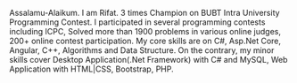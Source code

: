 
Assalamu-Alaikum. I am Rifat. 3 times Champion on BUBT Intra University Programming Contest. I participated in several programming contests including ICPC, Solved more than 1900 problems in various online judges, 200+ online contest participation. My core skills are on C#, Asp.Net Core, Angular, C++, Algorithms and Data Structure. On the contrary, my minor skills cover Desktop Application(.Net Framework) with C# and MySQL, Web Application with HTML|CSS, Bootstrap, PHP.

<!--
**rifatentr/rifatentr** is a ✨ _special_ ✨ repository because its `README.md` (this file) appears on your GitHub profile.

Here are some ideas to get you started:

- 🔭 I’m currently working on ...
- 🌱 I’m currently learning ...
- 👯 I’m looking to collaborate on ...
- 🤔 I’m looking for help with ...
- 💬 Ask me about ...
- 📫 How to reach me: ...
- 😄 Pronouns: ...
- ⚡ Fun fact: ...
-->
